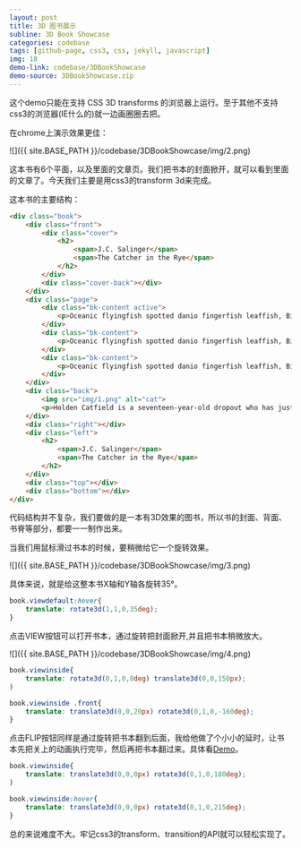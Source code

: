 ```yaml
---
layout: post
title: 3D 图书展示
subline: 3D Book Showcase
categories: codebase
tags: [github-page, css3, css, jekyll, javascript]
img: 18
demo-link: codebase/3DBookShowcase
demo-source: 3DBookShowcase.zip
---
```


这个demo只能在支持 CSS 3D transforms 的浏览器上运行。至于其他不支持css3的浏览器(IE什么的)就一边画圈圈去把。

在chrome上演示效果更佳：

![]({{ site.BASE_PATH }}/codebase/3DBookShowcase/img/2.png)

这本书有6个平面，以及里面的文章页。我们把书本的封面掀开，就可以看到里面的文章了。今天我们主要是用css3的transform 3d来完成。

这本书的主要结构：

```html
<div class="book">
	<div class="front">
		<div class="cover">
			<h2>
				<span>J.C. Salinger</span>
				<span>The Catcher in the Rye</span>
			</h2>
		</div>
		<div class="cover-back"></div>
	</div>
	<div class="page">
		<div class="bk-content active">
			<p>Oceanic flyingfish spotted danio fingerfish leaffish, Billfish halibut Atlantic cod threadsail poacher slender mola. Swallower muskellunge, turbot needlefish yellow perch trout dhufish dwarf gourami false moray southern smelt cod dwarf gourami. Betta blue catfish bottlenose electric ray sablefish.</p>
		</div>
		<div class="bk-content">
			<p>Oceanic flyingfish spotted danio fingerfish leaffish, Billfish halibut Atlantic cod threadsail poacher slender mola. Swallower muskellunge, turbot needlefish yellow perch trout dhufish dwarf gourami false moray southern smelt cod dwarf gourami. Betta blue catfish bottlenose electric ray sablefish.</p>
		</div>
		<div class="bk-content">
			<p>Oceanic flyingfish spotted danio fingerfish leaffish, Billfish halibut Atlantic cod threadsail poacher slender mola. Swallower muskellunge, turbot needlefish yellow perch trout dhufish dwarf gourami false moray southern smelt cod dwarf gourami. Betta blue catfish bottlenose electric ray sablefish.</p>
		</div>
	</div>
	<div class="back">
		<img src="img/1.png" alt="cat">
		<p>Holden Catfield is a seventeen-year-old dropout who has just been kicked out of his fourth school. Navigating his way through the challenges of growing up, Holden dissects the 'phony' aspects of society.</p>
	</div>
	<div class="right"></div>
	<div class="left">
		<h2>
			<span>J.C. Salinger</span>
			<span>The Catcher in the Rye</span>
		</h2>
	</div>
	<div class="top"></div>
	<div class="bottom"></div>
</div>
```

代码结构并不复杂，我们要做的是一本有3D效果的图书，所以书的封面、背面、书脊等部分，都要一一制作出来。

当我们用鼠标滑过书本的时候，要稍微给它一个旋转效果。

![]({{ site.BASE_PATH }}/codebase/3DBookShowcase/img/3.png)

具体来说，就是给这整本书X轴和Y轴各旋转35°。

```css
book.viewdefault:hover{
	translate: rotate3d(1,1,0,35deg);
}
```

点击VIEW按钮可以打开书本，通过旋转把封面掀开,并且把书本稍微放大。

![]({{ site.BASE_PATH }}/codebase/3DBookShowcase/img/4.png)

```css
book.viewinside{
	translate: rotate3d(0,1,0,0deg) translate3d(0,0,150px);
)

book.viewinside .front{
	translate: translate3d(0,0,20px) rotate3d(0,1,0,-160deg);
}
```

点击FLIP按钮同样是通过旋转把书本翻到后面，我给他做了个小小的延时，让书本先把关上的动画执行完毕，然后再把书本翻过来。具体看<a target="_blank" href="{{ site.BASE_PATH }}/{{ page.demo-link }}">Demo</a>。

```css
book.viewinside{
	translate: translate3d(0,0,0px) rotate3d(0,1,0,180deg);
)

book.viewinside:hover{
	translate: translate3d(0,0,0px) rotate3d(0,1,0,215deg);
}
```

总的来说难度不大。牢记css3的transform、transition的API就可以轻松实现了。